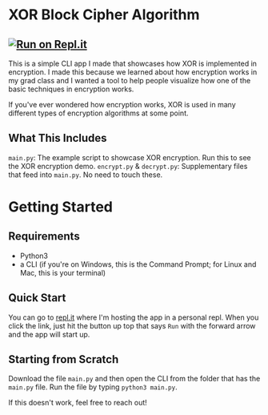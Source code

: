 # XOR Block Cipher Algorithm
## [![Run on Repl.it](https://repl.it/badge/github/crc8109/XOR-Encryption)](https://repl.it/github/crc8109/XOR-Encryption)
This is a simple CLI app I made that showcases how XOR is implemented in encryption. I made this because we learned about how encryption works in my grad class and I wanted a tool to help people visualize how one of the basic techniques in encryption works.

If you've ever wondered how encryption works, XOR is used in many different types of encryption algorithms at some point.

## What This Includes
`main.py`: The example script to showcase XOR encryption. Run this to see the XOR encryption demo.
`encrypt.py` & `decrypt.py`: Supplementary files that feed into `main.py`. No need to touch these.

# Getting Started

## Requirements
* Python3
* a CLI (if you're on Windows, this is the Command Prompt; for Linux and Mac, this is your terminal)

## Quick Start
You can go to [repl.it](https://repl.it/@crc8109/XOR-Encryption#.replit) where I'm hosting the app in a personal repl. When you click the link, just hit the button up top that says `Run` with the forward arrow and the app will start up.

## Starting from Scratch
Download the file `main.py` and then open the CLI from the folder that has the `main.py` file. Run the file by typing `python3 main.py`.

If this doesn't work, feel free to reach out!
